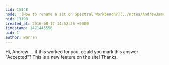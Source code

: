 ```yaml
---
cid: 15148
node: ![How to rename a set on Spectral Workbench?](../notes/AndrewJamesLaplante/06-12-2016/question-how-to-rename-a-set)
nid: 13190
created_at: 2016-08-17 14:52:36 +0000
timestamp: 1471445556
uid: 1
author: warren
---
```


Hi, Andrew -- if this worked for you, could you mark this answer "Accepted"? This is a new feature on the site! Thanks. 